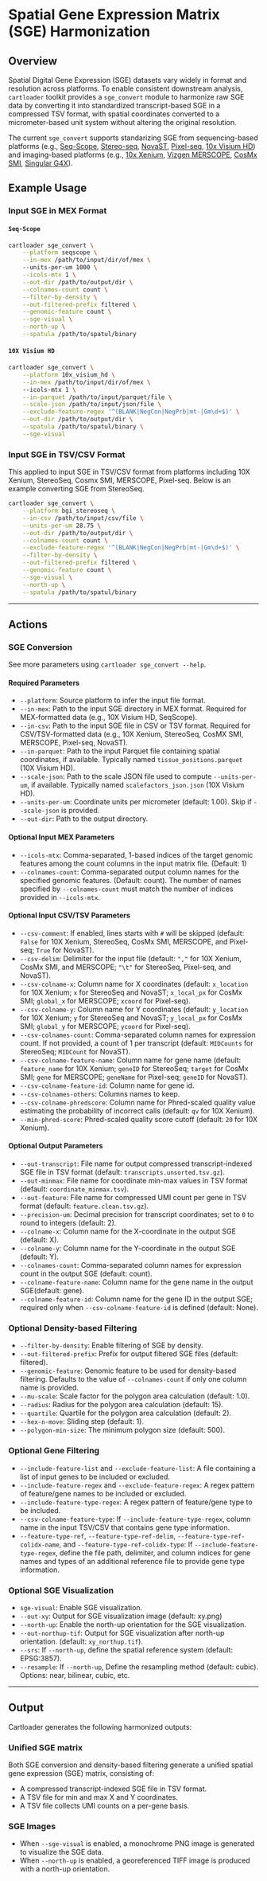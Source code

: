 # Spatial Gene Expression Matrix (SGE) Harmonization

## Overview

Spatial Digital Gene Expression (SGE) datasets vary widely in format and resolution across platforms. To enable consistent downstream analysis, `cartloader` toolkit provides a `sge_convert` module to harmonize raw SGE data by converting it into standardized transcript-based SGE in a compressed TSV format, with spatial coordinates converted to a micrometer-based unit system without altering the original resolution.

The current `sge_convert` supports standarizing SGE from sequencing-based platforms (e.g., [Seq-Scope](), [Stereo-seq](), [NovaST](), [Pixel-seq](), [10x Visium HD]()) and imaging-based platforms (e.g., [10x Xenium](), [Vizgen MERSCOPE](), [CosMx SMI](), [Singular G4X]()).

## Example Usage

### Input SGE in MEX Format

#### `Seq-Scope`
```bash
cartloader sge_convert \
    --platform seqscope \
    --in-mex /path/to/input/dir/of/mex \   
    --units-per-um 1000 \
    --icols-mtx 1 \
    --out-dir /path/to/output/dir \
    --colnames-count count \
    --filter-by-density \
    --out-filtered-prefix filtered \
    --genomic-feature count \
    --sge-visual \
    --north-up \
    --spatula /path/to/spatul/binary 
```

#### `10X Visium HD`
```bash
cartloader sge_convert \
    --platform 10x_visium_hd \
    --in-mex /path/to/input/dir/of/mex \   
    --icols-mtx 1 \
    --in-parquet /path/to/input/parquet/file \
    --scale-json /path/to/input/json/file \
    --exclude-feature-regex '^(BLANK|NegCon|NegPrb|mt-|Gm\d+$)' \
    --out-dir /path/to/output/dir \
    --spatula /path/to/spatul/binary \
    --sge-visual 
```

### Input SGE in TSV/CSV Format

This applied to input SGE in TSV/CSV format from platforms including 10X Xenium, StereoSeq, Cosmx SMI, MERSCOPE, Pixel-seq. Below is an example converting SGE from StereoSeq.

```bash
cartloader sge_convert \
    --platform bgi_stereoseq \
    --in-csv /path/to/input/csv/file \
    --units-per-um 28.75 \
    --out-dir /path/to/output/dir \
    --colnames-count count \
    --exclude-feature-regex '^(BLANK|NegCon|NegPrb|mt-|Gm\d+$)' \
    --filter-by-density \
    --out-filtered-prefix filtered \
    --genomic-feature count \
    --sge-visual \
    --north-up \
    --spatula /path/to/spatul/binary 
```

---
## Actions
### SGE Conversion

See more parameters using `cartloader sge_convert --help`.

#### Required Parameters

* `--platform`: Source platform to infer the input file format. 
* `--in-mex`: Path to the input SGE directory in MEX format. Required for MEX-formatted data (e.g., 10X Visium HD, SeqScope).
* `--in-csv`: Path to the input SGE file in CSV or TSV format. Required for CSV/TSV-formatted data (e.g., 10X Xenium, StereoSeq, CosMX SMI, MERSCOPE, Pixel-seq, NovaST).
* `--in-parquet`: Path to the input Parquet file containing spatial coordinates, if available. Typically named `tissue_positions.parquet` (10X Visium HD).
* `--scale-json`: Path to the scale JSON file used to compute `--units-per-um`, if available. Typically named `scalefactors_json.json` (10X Visium HD).
* `--units-per-um`: Coordinate units per micrometer (default: 1.00). Skip if `--scale-json` is provided.
* `--out-dir`: Path to the output directory.

#### Optional Input MEX Parameters

* `--icols-mtx`: Comma-separated, 1-based indices of the target genomic features among the count columns in the input matrix file. (Default: 1)
* `--colnames-count`: Comma-separated output column names for the specified genomic features. (Default: count). The number of names specified by `--colnames-count` must match the number of indices provided in `--icols-mtx`.

#### Optional Input CSV/TSV Parameters

* `--csv-comment`: If enabled, lines starts with `#` will be skipped (default: `False` for 10X Xenium, StereoSeq, CosMx SMI, MERSCOPE, and Pixel-seq; `True` for NovaST).
* `--csv-delim`: Delimiter for the input file (default: `","` for 10X Xenium, CosMx SMI, and MERSCOPE; `"\t"` for StereoSeq, Pixel-seq, and NovaST).
* `--csv-colname-x`: Column name for X coordinates (default: `x_location` for 10X Xenium; `x` for StereoSeq and NovaST; `x_local_px` for CosMx SMI; `global_x` for MERSCOPE; `xcoord` for Pixel-seq).
* `--csv-colname-y`: Column name for Y coordinates (default: `y_location` for 10X Xenium; `y` for StereoSeq and NovaST; `y_local_px` for CosMx SMI; `global_y` for MERSCOPE; `ycoord` for Pixel-seq).
* `--csv-colnames-count`: Comma-separated column names for expression count. If not provided, a count of 1 per transcript (default: `MIDCounts` for StereoSeq; `MIDCount` for NovaST).
* `--csv-colname-feature-name`: Column name for gene name (default: `feature_name` for 10X Xenium; `geneID` for StereoSeq; `target` for CosMx SMI; `gene` for MERSCOPE; `geneName` for Pixel-seq; `geneID` for NovaST).
* `--csv-colname-feature-id`: Column name for gene id.
* `--csv-colnames-others`: Columns names to keep.
* `--csv-colname-phredscore`: Column name for Phred-scaled quality value estimating the probability of incorrect calls (default: `qv` for 10X Xenium).
* `--min-phred-score`: Phred-scaled quality score cutoff (default: `20` for 10X Xenium).

#### Optional Output Parameters

* `--out-transcript`: File name for output compressed transcript-indexed SGE file in TSV format (default: `transcripts.unsorted.tsv.gz`).
* `--out-minmax`: File name for coordinate min-max values in TSV format (default: `coordinate_minmax.tsv`).
* `--out-feature`: File name for compressed UMI count per gene in TSV format (default: `feature.clean.tsv.gz`).
* `--precision-um`: Decimal precision for transcript coordinates; set to `0` to round to integers (default: 2).
* `--colname-x`: Column name for the X-coordinate in the output SGE (default: X).
* `--colname-y`: Column name for the Y-coordinate in the output SGE (default: Y).
* `--colnames-count`: Comma-separated column names for expression count in the output SGE (default: count).
* `--colname-feature-name`: Column name for the gene name in the output SGE(default: gene).
* `--colname-feature-id`: Column name for the gene ID in the output SGE; required only when `--csv-colname-feature-id` is defined (default: None).

### Optional Density-based Filtering

* `--filter-by-density`: Enable filtering of SGE by density.
* `--out-filtered-prefix`: Prefix for output filtered SGE files (default: filtered).
* `--genomic-feature`: Genomic feature to be used for density-based filtering. Defaults to the value of `--colnames-count` if only one column name is provided.
* `--mu-scale`: Scale factor for the polygon area calculation (default: 1.0).
* `--radius`: Radius for the polygon area calculation (default: 15).
* `--quartile`: Quartile for the polygon area calculation (default: 2).
* `--hex-n-move`: Sliding step (default: 1).
* `--polygon-min-size`: The minimum polygon size (default: 500).

### Optional Gene Filtering

* `--include-feature-list` and `--exclude-feature-list`: A file containing a list of input genes to be included or excluded.
* `--include-feature-regex` and `--exclude-feature-regex`: A regex pattern of feature/gene names to be included or excluded.
* `--include-feature-type-regex`: A regex pattern of feature/gene type to be included.
* `--csv-colname-feature-type`: If `--include-feature-type-regex`, column name in the input TSV/CSV that contains gene type information.
* `--feature-type-ref`, `--feature-type-ref-delim`, `--feature-type-ref-colidx-name`, and `--feature-type-ref-colidx-type`: If `--include-feature-type-regex`, define the file path, delimiter, and column indices for gene names and types of an additional reference file to provide gene type information.

### Optional SGE Visualization

* `sge-visual`: Enable SGE visualization.
* `--out-xy`: Output for SGE visualization image (default: xy.png)
* `--north-up`: Enable the north-up orientation for the SGE visualization.
* `--out-northup-tif`:  Output for SGE visualization after north-up orientation. (default: `xy_northup.tif`).
* `--srs`: If `--north-up`, define the spatial reference system (default: EPSG:3857).
* `--resample`: If `--north-up`, Define the resampling method (default: cubic). Options: near, bilinear, cubic, etc.

---

## Output

Cartloader generates the following harmonized outputs:

### Unified SGE matrix

Both SGE conversion and density-based filtering generate a unified spatial gene expression (SGE) matrix, consisting of:

* A compressed transcript-indexed SGE file in TSV format.
* A TSV file for min and max X and Y coordinates.
* A TSV file collects UMI counts on a per-gene basis.

### SGE Images

* When `--sge-visual` is enabled, a monochrome PNG image is generated to visualize the SGE data.
* When `--north-up` is enabled, a georeferenced TIFF image is produced with a north-up orientation.